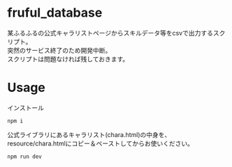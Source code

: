 # fruful_database
某ふるふるの公式キャラリストページからスキルデータ等をcsvで出力するスクリプト。<br>
突然のサービス終了のため開発中断。<br>
スクリプトは問題なければ残しておきます。<br>

# Usage
インストール
```
npm i
```
公式ライブラリにあるキャラリスト(chara.html)の中身を、resource/chara.htmlにコピー＆ペーストしてからお使いください。
```
npm run dev
```
